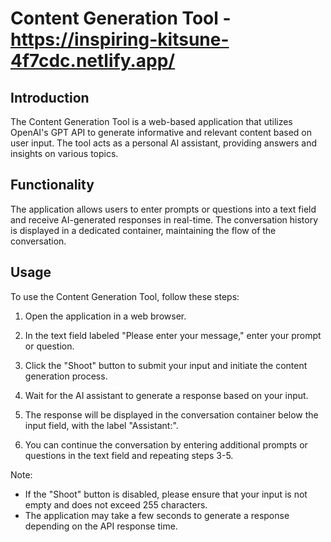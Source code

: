 # Content Generation Tool - https://inspiring-kitsune-4f7cdc.netlify.app/

## Introduction

The Content Generation Tool is a web-based application that utilizes OpenAI's GPT API to generate informative and relevant content based on user input. The tool acts as a personal AI assistant, providing answers and insights on various topics.

## Functionality

The application allows users to enter prompts or questions into a text field and receive AI-generated responses in real-time. The conversation history is displayed in a dedicated container, maintaining the flow of the conversation.

## Usage

To use the Content Generation Tool, follow these steps:

1. Open the application in a web browser.

2. In the text field labeled "Please enter your message," enter your prompt or question.

3. Click the "Shoot" button to submit your input and initiate the content generation process.

4. Wait for the AI assistant to generate a response based on your input.

5. The response will be displayed in the conversation container below the input field, with the label "Assistant:".

6. You can continue the conversation by entering additional prompts or questions in the text field and repeating steps 3-5.

Note: 
- If the "Shoot" button is disabled, please ensure that your input is not empty and does not exceed 255 characters.
- The application may take a few seconds to generate a response depending on the API response time.


